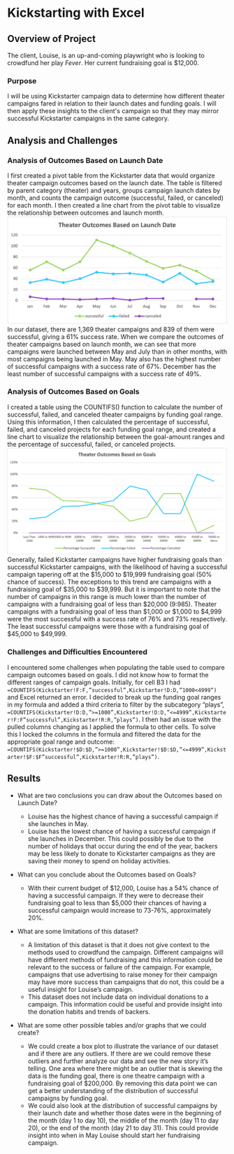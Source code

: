 # Kickstarting with Excel

## Overview of Project
The client, Louise, is an up-and-coming playwright who is looking to crowdfund her play *Fever*. Her current fundraising goal is $12,000.
### Purpose
I will be using Kickstarter campaign data to determine how different theater campaigns fared in relation to their launch dates and funding goals. I will then apply these insights to the client's campaign so that they may mirror successful Kickstarter campaigns in the same category.

## Analysis and Challenges
### Analysis of Outcomes Based on Launch Date
I first created a pivot table from the Kickstarter data that would organize theater campaign outcomes based on the launch date. The table is filtered by parent category (theater) and years, groups campaign launch dates by month, and counts the campaign outcome (successful, failed, or canceled) for each month. I then created a line chart from the pivot table to visualize the relationship between outcomes and launch month.
![Theater_Outcomes_vs_Launch](https://github.com/mschimmy/kickstarter-analysis/blob/main/Resources/Theater_Outcomes_vs_Launch.png)
In our dataset, there are 1,369 theater campaigns and 839 of them were successful, giving a 61% success rate. When we compare the outcomes of theater campaigns based on launch month, we can see that more campaigns were launched between May and July than in other months, with most campaigns being launched in May. May also has the highest number of successful campaigns with a success rate of 67%. December has the least number of successful campaigns with a success rate of 49%.

### Analysis of Outcomes Based on Goals
I created a table using the COUNTIFS() function to calculate the number of successful, failed, and canceled theater campaigns by funding goal range. Using this information, I then calculated the percentage of successful, failed, and canceled projects for each funding goal range, and created a line chart to visualize the relationship between the goal-amount ranges and the percentage of successful, failed, or canceled projects. 
![Outcomes_vs_Goals](https://github.com/mschimmy/kickstarter-analysis/blob/main/Resources/Outcomes_vs_Goals.png)
Generally, failed Kickstarter campaigns have higher fundraising goals than successful Kickstarter campaigns, with the likelihood of having a successful campaign tapering off at the $15,000 to $19,999 fundraising goal (50% chance of success). The exceptions to this trend are campaigns with a fundraising goal of $35,000 to $39,999. But it is important to note that the number of campaigns in this range is much lower than the number of campaigns with a fundraising goal of less than $20,000 (9:985). Theater campaigns with a fundraising goal of less than $1,000 or $1,000 to $4,999 were the most successful with a success rate of 76% and 73% respectively. The least successful campaigns were those with a fundraising goal of $45,000 to $49,999.

### Challenges and Difficulties Encountered
I encountered some challenges when populating the table used to compare campaign outcomes based on goals. I did not know how to format the different ranges of campaign goals. Initially, for cell B3 I had `=COUNTIFS(Kickstarter!F:F,”successful”,Kickstarter!D:D,”1000<4999”)` and Excel returned an error. I decided to break up the funding goal ranges in my formula and added a third criteria to filter by the subcategory “plays”, `=COUNTIFS(Kickstarter!D:D,”>=1000”,Kickstarter!D:D,”<=4999”,Kickstarter!F:F”successful”,Kickstarter!R:R,”plays”)`. I then had an issue with the pulled columns changing as I applied the formula to other cells. To solve this I locked the columns in the formula and filtered the data for the appropriate goal range and outcome: `=COUNTIFS(Kickstarter!$D:$D,”>=1000”,Kickstarter!$D:$D,”<=4999”,Kickstarter!$F:$F”successful”,Kickstarter!R:R,”plays”)`. 

## Results
- What are two conclusions you can draw about the Outcomes based on Launch Date?
  - Louise has the highest chance of having a successful campaign if she launches in May.
  - Louise has the lowest chance of having a successful campaign if she launches in December. This could possibly be due to the number of holidays that occur during the end of the year, backers may be less likely to donate to Kickstarter campaigns as they are saving their money to spend on holiday activities.

- What can you conclude about the Outcomes based on Goals?
  - With their current budget of $12,000, Louise has a 54% chance of having a successful campaign. If they were to decrease their fundraising goal to less than $5,000 their chances of having a successful campaign would increase to 73-76%, approximately 20%.

- What are some limitations of this dataset?
  - A limitation of this dataset is that it does not give context to the methods used to crowdfund the campaign. Different campaigns will have different methods of fundraising and this information could be relevant to the success or failure of the campaign. For example, campaigns that use advertising to raise money for their campaign may have more success than campaigns that do not, this could be a useful insight for Louise’s campaign.
  - This dataset does not include data on individual donations to a campaign. This information could be useful and provide insight into the donation habits and trends of backers.

- What are some other possible tables and/or graphs that we could create?
  - We could create a box plot to illustrate the variance of our dataset and if there are any outliers. If there are we could remove these outliers and further analyze our data and see the new story it’s telling. One area where there might be an outlier that is skewing the data is the funding goal, there is one theatre campaign with a fundraising goal of $200,000. By removing this data point we can get a better understanding of the distribution of successful campaigns by funding goal.
  - We could also look at the distribution of successful campaigns by their launch date and whether those dates were in the beginning of the month (day 1 to day 10), the middle of the month (day 11 to day 20), or the end of the month (day 21 to day 31). This could provide insight into when in May Louise should start her fundraising campaign.
